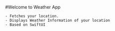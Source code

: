 #Welcome to Weather App

	- Fetches your location.
	- Displays Weather Information of your location
	- Based on SwiftUI

